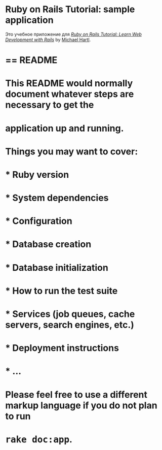 # Ruby on Rails Tutorial: sample application

Это учебное приложение для
[*Ruby on Rails Tutorial:
Learn Web Development with Rails*](http://www.railstutorial.org/)
by [Michael Hartl](http://www.michaelhartl.com/).


# == README

# This README would normally document whatever steps are necessary to get the
# application up and running.

# Things you may want to cover:

# * Ruby version

# * System dependencies

# * Configuration

# * Database creation

# * Database initialization

# * How to run the test suite

# * Services (job queues, cache servers, search engines, etc.)

# * Deployment instructions

# * ...


# Please feel free to use a different markup language if you do not plan to run
# <tt>rake doc:app</tt>.

